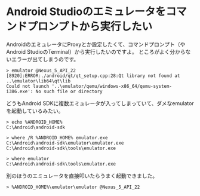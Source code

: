 <!--
id: f547806f128606ae22d3
url: https://qiita.com/tenmyo/items/f547806f128606ae22d3
created_at: 2017-05-10T22:53:15+09:00
updated_at: 2017-05-10T22:56:29+09:00
private: false
coediting: false
tags:
- AndroidSDK
- AndroidStudio
- emulator
team: null
-->

# Android Studioのエミュレータをコマンドプロンプトから実行したい


AndroidのエミュレータにProxyとか設定したくて、コマンドプロンプト（やAndroid StudioのTerminal）から実行したいのですよ。
ところがよく分からないエラーが出てしまうのです。

```text:エラー！
> emulator @Nexus_5_API_22
[8920]:ERROR:./android/qt/qt_setup.cpp:28:Qt library not found at ..\emulator\lib64\qt\lib
Could not launch '..\emulator/qemu/windows-x86_64/qemu-system-i386.exe': No such file or directory
```

どうもAndroid SDKに複数エミュレータが入ってしまっていて、ダメなemulatorを起動しているみたい。

```text:emulatorの場所
> echo %ANDROID_HOME%
C:\Android\android-sdk

> where /R %ANDROID_HOME% emulator.exe
C:\Android\android-sdk\emulator\emulator.exe
C:\Android\android-sdk\tools\emulator.exe

> where emulator
C:\Android\android-sdk\tools\emulator.exe
```

別のほうのエミュレータを直接叩いたらうまく起動できました。

```text:違う方を実行
> %ANDROID_HOME%\emulator\emulator @Nexus_5_API_22
```

